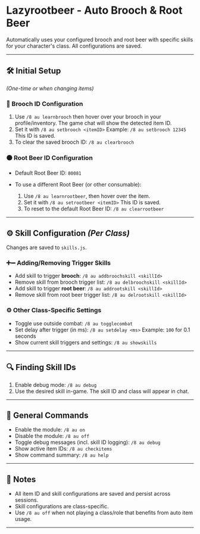 # Lazyrootbeer - Auto Brooch & Root Beer

Automatically uses your configured brooch and root beer with specific skills for your character's class. All configurations are saved.

---

## 🛠 Initial Setup

*(One-time or when changing items)*

### 🔷 Brooch ID Configuration

1. Use `/8 au learnbrooch` then hover over your brooch in your profile/inventory. The game chat will show the detected item ID.
2. Set it with `/8 au setbrooch <itemID>`
   Example: `/8 au setbrooch 12345`
   This ID is saved.
3. To clear the saved brooch ID:
   `/8 au clearbrooch`

### 🟤 Root Beer ID Configuration

* Default Root Beer ID: `80081`
* To use a different Root Beer (or other consumable):

  1. Use `/8 au learnrootbeer`, then hover over the item.
  2. Set it with `/8 au setrootbeer <itemID>`
     This ID is saved.
  3. To reset to the default Root Beer ID:
     `/8 au clearrootbeer`

---

## ⚙️ Skill Configuration *(Per Class)*

Changes are saved to `skills.js`.

### ➕➖ Adding/Removing Trigger Skills

* Add skill to trigger **brooch**:
  `/8 au addbroochskill <skillId>`
* Remove skill from brooch trigger list:
  `/8 au delbroochskill <skillId>`
* Add skill to trigger **root beer**:
  `/8 au addrootskill <skillId>`
* Remove skill from root beer trigger list:
  `/8 au delrootskill <skillId>`

### ⚙️ Other Class-Specific Settings

* Toggle use outside combat:
  `/8 au togglecombat`
* Set delay after trigger (in ms):
  `/8 au setdelay <ms>`
  Example: `100` for 0.1 seconds
* Show current skill triggers and settings:
  `/8 au showskills`

---

## 🔍 Finding Skill IDs

1. Enable debug mode:
   `/8 au debug`
2. Use the desired skill in-game. The skill ID and class will appear in chat.

---

## 📜 General Commands

* Enable the module:
  `/8 au on`
* Disable the module:
  `/8 au off`
* Toggle debug messages (incl. skill ID logging):
  `/8 au debug`
* Show active item IDs:
  `/8 au checkitems`
* Show command summary:
  `/8 au help`

---

## 📝 Notes

* All item ID and skill configurations are saved and persist across sessions.
* Skill configurations are class-specific.
* Use `/8 au off` when not playing a class/role that benefits from auto item usage.

---